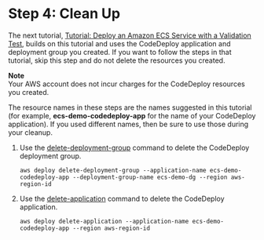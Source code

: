 # Step 4: Clean Up<a name="tutorial-ecs-clean-up"></a>

 The next tutorial, [Tutorial: Deploy an Amazon ECS Service with a Validation Test](tutorial-ecs-deployment-with-hooks.md), builds on this tutorial and uses the CodeDeploy application and deployment group you created\. If you want to follow the steps in that tutorial, skip this step and do not delete the resources you created\. 

**Note**  
 Your AWS account does not incur charges for the CodeDeploy resources you created\. 

The resource names in these steps are the names suggested in this tutorial \(for example, **ecs\-demo\-codedeploy\-app** for the name of your CodeDeploy application\)\. If you used different names, then be sure to use those during your cleanup\. 

1. Use the [delete\-deployment\-group](https://docs.aws.amazon.com/cli/latest/reference/deploy/delete-deployment-group.html) command to delete the CodeDeploy deployment group\.

   ```
   aws deploy delete-deployment-group --application-name ecs-demo-codedeploy-app --deployment-group-name ecs-demo-dg --region aws-region-id
   ```

1. Use the [delete\-application](https://docs.aws.amazon.com/cli/latest/reference/deploy/delete-application.html) command to delete the CodeDeploy application\.

   ```
   aws deploy delete-application --application-name ecs-demo-codedeploy-app --region aws-region-id
   ```